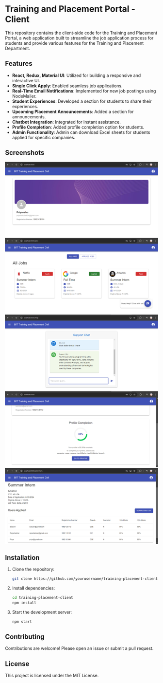 # Training and Placement Portal - Client

This repository contains the client-side code for the Training and Placement Portal, a web application built to streamline the job application process for students and provide various features for the Training and Placement Department.

## Features

- **React, Redux, Material UI**: Utilized for building a responsive and interactive UI.
- **Single Click Apply**: Enabled seamless job applications.
- **Real-Time Email Notifications**: Implemented for new job postings using NodeMailer.
- **Student Experiences**: Developed a section for students to share their experiences.
- **Upcoming Placement Announcements**: Added a section for announcements.
- **Chatbot Integration**: Integrated for instant assistance.
- **Profile Completion**: Added profile completion option for students.
- **Admin Functionality**: Admin can download Excel sheets for students applied for specific companies.

## Screenshots

![Home Page](screenshots/homepage.png)
![Job Listings](screenshots/job-listings.png)
![Chatbot](screenshots/chatbot.png)
![Profile Completion](screenshots/profile-completion.png)
![Admin Excel Download](screenshots/admin-excel-download.png)

## Installation

1. Clone the repository:
    ```bash
    git clone https://github.com/yourusername/training-placement-client.git
    ```
2. Install dependencies:
    ```bash
    cd training-placement-client
    npm install
    ```
3. Start the development server:
    ```bash
    npm start
    ```

## Contributing

Contributions are welcome! Please open an issue or submit a pull request.

## License

This project is licensed under the MIT License.
